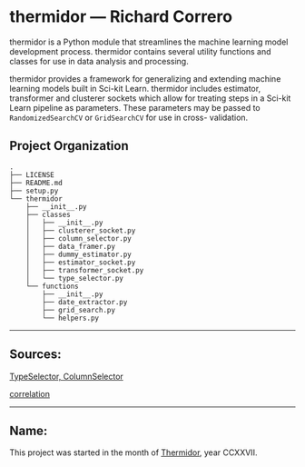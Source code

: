 thermidor &mdash; Richard Correro
==============================

thermidor is a Python module that streamlines the machine learning model development process. thermidor contains several utility functions and classes for use in data analysis and processing.

thermidor provides a framework for generalizing and extending machine learning models built in Sci-kit Learn. thermidor includes estimator, transformer and clusterer sockets which allow for treating steps in a Sci-kit Learn pipeline as parameters. These parameters may be passed to `RandomizedSearchCV` or `GridSearchCV` for use in cross-
validation.

Project Organization
------------
```
.
├── LICENSE
├── README.md
├── setup.py
└── thermidor
    ├── __init__.py
    ├── classes
    │   ├── __init__.py
    │   ├── clusterer_socket.py
    │   ├── column_selector.py
    │   ├── data_framer.py
    │   ├── dummy_estimator.py
    │   ├── estimator_socket.py
    │   ├── transformer_socket.py
    │   └── type_selector.py
    └── functions
        ├── __init__.py
        ├── date_extractor.py
        ├── grid_search.py
        └── helpers.py

```    

-------------
Sources:
-------------
[TypeSelector, ColumnSelector](https://ramhiser.com/post/2018-04-16-building-scikit-learn-pipeline-with-pandas-dataframe/)

[correlation](https://github.com/Erlemar/Erlemar.github.io/blob/master/Notebooks/House_Prices.ipynb)

----------
Name:
----------

This project was started in the month of [Thermidor](https://en.wikipedia.org/wiki/Thermidor), year CCXXVII.